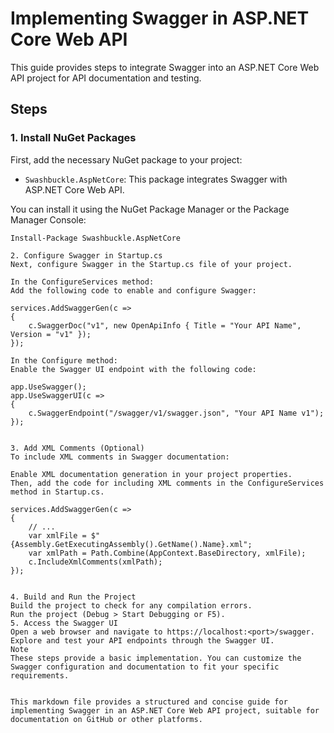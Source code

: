 # Implementing Swagger in ASP.NET Core Web API

This guide provides steps to integrate Swagger into an ASP.NET Core Web API project for API documentation and testing.

## Steps

### 1. Install NuGet Packages

First, add the necessary NuGet package to your project:

- `Swashbuckle.AspNetCore`: This package integrates Swagger with ASP.NET Core Web API.

You can install it using the NuGet Package Manager or the Package Manager Console:

```shell
Install-Package Swashbuckle.AspNetCore

2. Configure Swagger in Startup.cs
Next, configure Swagger in the Startup.cs file of your project.

In the ConfigureServices method:
Add the following code to enable and configure Swagger:

services.AddSwaggerGen(c =>
{
    c.SwaggerDoc("v1", new OpenApiInfo { Title = "Your API Name", Version = "v1" });
});

In the Configure method:
Enable the Swagger UI endpoint with the following code:

app.UseSwagger();
app.UseSwaggerUI(c =>
{
    c.SwaggerEndpoint("/swagger/v1/swagger.json", "Your API Name v1");
});


3. Add XML Comments (Optional)
To include XML comments in Swagger documentation:

Enable XML documentation generation in your project properties.
Then, add the code for including XML comments in the ConfigureServices method in Startup.cs.

services.AddSwaggerGen(c =>
{
    // ...
    var xmlFile = $"{Assembly.GetExecutingAssembly().GetName().Name}.xml";
    var xmlPath = Path.Combine(AppContext.BaseDirectory, xmlFile);
    c.IncludeXmlComments(xmlPath);
});


4. Build and Run the Project
Build the project to check for any compilation errors.
Run the project (Debug > Start Debugging or F5).
5. Access the Swagger UI
Open a web browser and navigate to https://localhost:<port>/swagger.
Explore and test your API endpoints through the Swagger UI.
Note
These steps provide a basic implementation. You can customize the Swagger configuration and documentation to fit your specific requirements.


This markdown file provides a structured and concise guide for implementing Swagger in an ASP.NET Core Web API project, suitable for documentation on GitHub or other platforms.

